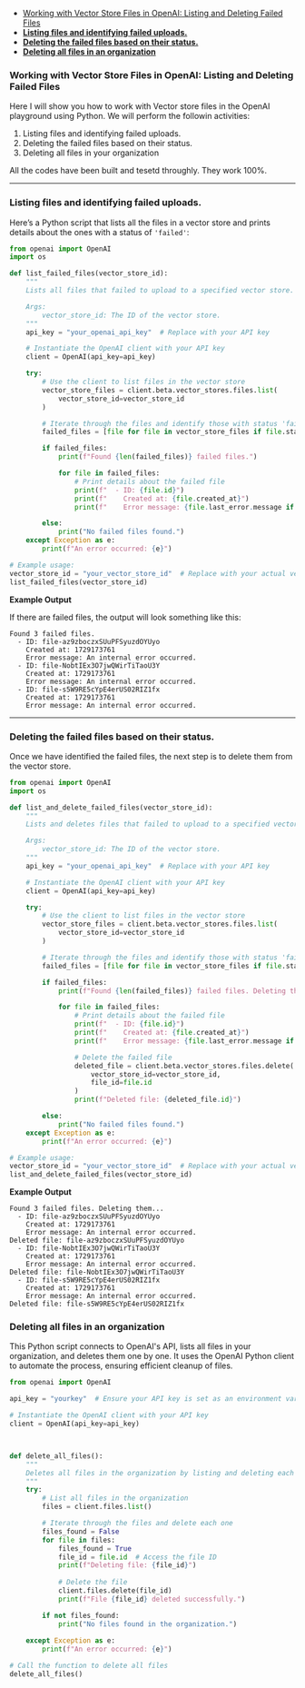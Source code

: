 - [Working with Vector Store Files in OpenAI: Listing and Deleting Failed Files](#working-with-vector-store-files-in-openai-listing-and-deleting-failed-files)
- [**Listing files and identifying failed uploads.**](#listing-files-and-identifying-failed-uploads)
- [**Deleting the failed files based on their status.**](#deleting-the-failed-files-based-on-their-status)
- [**Deleting all files in an organization**](#deleting-all-files-in-an-organization)

### Working with Vector Store Files in OpenAI: Listing and Deleting Failed Files

Here I will show you how to work with Vector store files in the OpenAI playground using Python. We will perform the followin activities:

1. Listing files and identifying failed uploads.
2. Deleting the failed files based on their status.
3. Deleting all files in your organization

All the codes have been built and tesetd throughly. They work 100%.

---

### **Listing files and identifying failed uploads.**

Here’s a Python script that lists all the files in a vector store and prints details about the ones with a status of `'failed'`:

```python
from openai import OpenAI
import os

def list_failed_files(vector_store_id):
    """
    Lists all files that failed to upload to a specified vector store.

    Args:
        vector_store_id: The ID of the vector store.
    """
    api_key = "your_openai_api_key"  # Replace with your API key

    # Instantiate the OpenAI client with your API key
    client = OpenAI(api_key=api_key)

    try:
        # Use the client to list files in the vector store
        vector_store_files = client.beta.vector_stores.files.list(
            vector_store_id=vector_store_id
        )

        # Iterate through the files and identify those with status 'failed'
        failed_files = [file for file in vector_store_files if file.status == 'failed']

        if failed_files:
            print(f"Found {len(failed_files)} failed files.")

            for file in failed_files:
                # Print details about the failed file
                print(f"  - ID: {file.id}")
                print(f"    Created at: {file.created_at}")
                print(f"    Error message: {file.last_error.message if file.last_error else 'None'}")

        else:
            print("No failed files found.")
    except Exception as e:
        print(f"An error occurred: {e}")

# Example usage:
vector_store_id = "your_vector_store_id"  # Replace with your actual vector store ID
list_failed_files(vector_store_id)
```

**Example Output**

If there are failed files, the output will look something like this:

```
Found 3 failed files.
  - ID: file-az9zboczxSUuPFSyuzdOYUyo
    Created at: 1729173761
    Error message: An internal error occurred.
  - ID: file-NobtIEx3O7jwQWirTiTaoU3Y
    Created at: 1729173761
    Error message: An internal error occurred.
  - ID: file-s5W9RE5cYpE4erUS02RIZ1fx
    Created at: 1729173761
    Error message: An internal error occurred.
```

---

### **Deleting the failed files based on their status.**

Once we have identified the failed files, the next step is to delete them from the vector store.

```python
from openai import OpenAI
import os

def list_and_delete_failed_files(vector_store_id):
    """
    Lists and deletes files that failed to upload to a specified vector store.

    Args:
        vector_store_id: The ID of the vector store.
    """
    api_key = "your_openai_api_key"  # Replace with your API key

    # Instantiate the OpenAI client with your API key
    client = OpenAI(api_key=api_key)

    try:
        # Use the client to list files in the vector store
        vector_store_files = client.beta.vector_stores.files.list(
            vector_store_id=vector_store_id
        )

        # Iterate through the files and identify those with status 'failed'
        failed_files = [file for file in vector_store_files if file.status == 'failed']

        if failed_files:
            print(f"Found {len(failed_files)} failed files. Deleting them...")

            for file in failed_files:
                # Print details about the failed file
                print(f"  - ID: {file.id}")
                print(f"    Created at: {file.created_at}")
                print(f"    Error message: {file.last_error.message if file.last_error else 'None'}")

                # Delete the failed file
                deleted_file = client.beta.vector_stores.files.delete(
                    vector_store_id=vector_store_id,
                    file_id=file.id
                )
                print(f"Deleted file: {deleted_file.id}")

        else:
            print("No failed files found.")
    except Exception as e:
        print(f"An error occurred: {e}")

# Example usage:
vector_store_id = "your_vector_store_id"  # Replace with your actual vector store ID
list_and_delete_failed_files(vector_store_id)
```

**Example Output**

```
Found 3 failed files. Deleting them...
  - ID: file-az9zboczxSUuPFSyuzdOYUyo
    Created at: 1729173761
    Error message: An internal error occurred.
Deleted file: file-az9zboczxSUuPFSyuzdOYUyo
  - ID: file-NobtIEx3O7jwQWirTiTaoU3Y
    Created at: 1729173761
    Error message: An internal error occurred.
Deleted file: file-NobtIEx3O7jwQWirTiTaoU3Y
  - ID: file-s5W9RE5cYpE4erUS02RIZ1fx
    Created at: 1729173761
    Error message: An internal error occurred.
Deleted file: file-s5W9RE5cYpE4erUS02RIZ1fx
```

### **Deleting all files in an organization**

This Python script connects to OpenAI's API, lists all files in your organization, and deletes them one by one. It uses the OpenAI Python client to automate the process, ensuring efficient cleanup of files.

```python
from openai import OpenAI

api_key = "yourkey"  # Ensure your API key is set as an environment variable

# Instantiate the OpenAI client with your API key
client = OpenAI(api_key=api_key)



def delete_all_files():
    """
    Deletes all files in the organization by listing and deleting each one.
    """
    try:
        # List all files in the organization
        files = client.files.list()

        # Iterate through the files and delete each one
        files_found = False
        for file in files:
            files_found = True
            file_id = file.id  # Access the file ID
            print(f"Deleting file: {file_id}")
            
            # Delete the file
            client.files.delete(file_id)
            print(f"File {file_id} deleted successfully.")

        if not files_found:
            print("No files found in the organization.")
        
    except Exception as e:
        print(f"An error occurred: {e}")

# Call the function to delete all files
delete_all_files()

```
